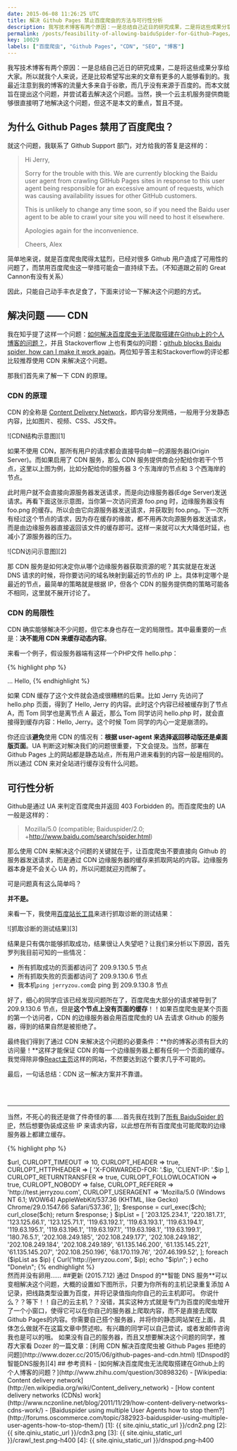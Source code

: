 ```yaml
---
date: 2015-06-08 11:26:25 UTC
title: 解决 Github Pages 禁止百度爬虫的方法与可行性分析
description: 我写技术博客有两个原因：一是总结自己近日的研究成果，二是将这些成果分享给大家。所以就我个人来说，还是比较希望写出来的文章有更多的人能够看到的。我最近注意到我的博客的流量大多来自于谷歌，而几乎没有来源于百度的。而本文就旨在提出这个问题，并尝试着去解决这个问题。
permalink: /posts/feasibility-of-allowing-baiduSpider-for-Github-Pages/
key: 10029
labels: ["百度爬虫", "Github Pages", "CDN", "SEO", "博客"]
---
```


我写技术博客有两个原因：一是总结自己近日的研究成果，二是将这些成果分享给大家。所以就我个人来说，还是比较希望写出来的文章有更多的人能够看到的。我最近注意到我的博客的流量大多来自于谷歌，而几乎没有来源于百度的。而本文就旨在提出这个问题，并尝试着去解决这个问题。当然，换一个云主机服务提供商能够很直接明了地解决这个问题，但这不是本文的重点，暂且不提。

## 为什么 Github Pages 禁用了百度爬虫？

就这个问题，我联系了 Github Support 部门，对方给我的答复是这样的：

> Hi Jerry,
>
> Sorry for the trouble with this. We are currently blocking the Baidu user agent from crawling GitHub Pages sites in response to this user agent being responsible for an excessive amount of requests, which was causing availability issues for other GitHub customers.
>
> This is unlikely to change any time soon, so if you need the Baidu user agent to be able to crawl your site you will need to host it elsewhere.
> 
> Apologies again for the inconvenience.
> 
> Cheers,
> Alex

简单地来说，就是百度爬虫爬得太猛烈，已经对很多 Github 用户造成了可用性的问题了，而禁用百度爬虫这一举措可能会一直持续下去。（不知道跟之前的 Great Cannon有没有关系）

因此，只能自己动手丰衣足食了，下面来讨论一下解决这个问题的方式。

## 解决问题 —— CDN

我在知乎提了这样一个问题：[如何解决百度爬虫无法爬取搭建在Github上的个人博客的问题？](http://www.zhihu.com/question/30898326)，并且 Stackoverflow 上也有类似的问题：[github blocks Baidu spider, how can I make it work again](http://stackoverflow.com/questions/29196845/github-blocks-baidu-spider-how-can-i-make-it-work-again)。两位知乎答主和Stackoverflow的评论都比较推荐使用 CDN 来解决这个问题。

那我们首先来了解一下 CDN 的原理。

### CDN 的原理

CDN 的全称是 [Content Delivery Network](http://en.wikipedia.org/wiki/Content_delivery_network)，即内容分发网络，一般用于分发静态内容，比如图片、视频、CSS、JS文件。

![CDN结构示意图][1]

如果不使用 CDN，那所有用户的请求都会直接导向单一的源服务器(Origin Server)。而如果启用了 CDN 服务，那么 CDN 服务提供商会分配给你若干个节点，这里以上图为例，比如分配给你的服务器 3 个东海岸的节点和 3 个西海岸的节点。

此时用户就不会直接向源服务器发送请求，而是向边缘服务器(Edge Server)发送请求。再看下面这张示意图，当你第一次访问资源 foo.png 时，边缘服务器没有 foo.png 的缓存。所以会由它向源服务器发送请求，并获取到 foo.png。下一次所有经过这个节点的请求，因为存在缓存的缘故，都不用再次向源服务器发送请求，而是由边缘服务器直接返回该文件的缓存即可。这样一来就可以大大降低时延，也减小了源服务器的压力。

![CDN访问示意图][2]

那 CDN 服务是如何决定你从哪个边缘服务器获取资源的呢？其实就是在发送 DNS 请求的时候，将你要访问的域名映射到最近的节点的 IP 上。具体判定哪个是最近的节点，最简单的策略就是根据 IP，但各个 CDN 的服务提供商的策略可能各不相同，这里就不展开讨论了。

### CDN 的局限性

CDN 确实能够解决不少问题，但它本身也存在一定的局限性。其中最重要的一点是：**决不能用 CDN 来缓存动态内容**。

来看一个例子，假设服务器端有这样一个PHP文件 hello.php：

{% highlight php %}
<html>
    <head>...</head>
    <body>Hello, <?= $name ?> </body>
</html>
{% endhighlight %}

如果 CDN 缓存了这个文件就会造成很糟糕的后果。比如 Jerry 先访问了 hello.php 页面，得到了 Hello, Jerry 的内容。此时这个内容已经被缓存到了节点 A，而 Tom 同学也是离节点 A 最近，那么 Tom 同学访问 hello.php 时，就会直接得到缓存内容：Hello, Jerry。这个时候 Tom 同学的内心一定是崩溃的。

你还应该**避免**使用 CDN 的情况有：**根据 user-agent 来选择返回移动版还是桌面版页面**。UA 判断这对解决我们的问题很重要，下文会提及。当然，部署在 Github Pages 上的网站都是静态站点，所有用户进来看到的内容一般是相同的。所以通过 CDN 来对全站进行缓存没有什么问题。

## 可行性分析

Github是通过 UA 来判定百度爬虫并返回 403 Forbidden 的。而百度爬虫的 UA 一般是这样的：

> Mozilla/5.0 (compatible; Baiduspider/2.0; +http://www.baidu.com/search/spider.html)

那么使用 CDN 来解决这个问题的关键就在于，让百度爬虫不要直接向 Github 的服务器发送请求，而是通过 CDN 边缘服务器的缓存来抓取网站的内容。边缘服务器本身是不会关心 UA 的，所以问题就迎刃而解了。

可是问题真有这么简单吗？

**并不是。**

来看一下，我使用[百度站长工具](http://zhanzhang.baidu.com)来进行抓取诊断的测试结果：

![抓取诊断的测试结果][3]

结果是只有偶尔能够抓取成功，结果很让人失望吧？让我们来分析以下原因，首先罗列我目前可知的一些情况：

- 所有抓取成功的页面都访问了 209.9.130.5 节点
- 所有抓取失败的页面都访问了 209.9.130.6 节点
- 我本机`ping jerryzou.com`会 ping 到 209.9.130.8 节点

好了，细心的同学应该已经发现问题所在了，百度爬虫大部分的请求被导到了 209.9.130.6 节点，但是**这个节点上没有页面的缓存**！！如果百度爬虫是某个页面的第一个访问者，CDN 的边缘服务器会用百度爬虫的 UA 去请求 Github 的服务器，得到的结果自然是被拒绝了。

最终我们得到了通过 CDN 来解决这个问题的必要条件：**你的博客必须有巨大的访问量！**这样才能保证 CDN 的每一个边缘服务器上都有任何一个页面的缓存。我觉得除非像[React主页](http://facebook.github.io/react/index.html)这样的网站，不然要达到这个要求几乎不可能的。

最后，一句话总结：CDN 这一解决方案并不靠谱。

<br/><br/>

---

当然，不死心的我还是做了件奇怪的事……首先我在找到了[所有 BaiduSpider 的 IP](http://forums.oscommerce.com/topic/382923-baiduspider-using-multiple-user-agents-how-to-stop-them/)，然后想要伪装成这些 IP 来请求内容，以此想在所有百度爬虫可能爬取的边缘服务器上都建立缓存。

{% highlight php %}
<?php
function Curl($url, $ip){
    $ch = curl_init();
    curl_setopt_array($ch, [
        CURLOPT_URL => $url,
        CURLOPT_TIMEOUT => 10,
        CURLOPT_HEADER => true,
        CURLOPT_HTTPHEADER => [ 'X-FORWARDED-FOR: '.$ip, 'CLIENT-IP: '.$ip ],
        CURLOPT_RETURNTRANSFER => true,
        CURLOPT_FOLLOWLOCATION => true,
        CURLOPT_NOBODY => false,
        CURLOPT_REFERER => 'http://test.jerryzou.com',
        CURLOPT_USERAGENT => 'Mozilla/5.0 (Windows NT 6.1; WOW64) AppleWebKit/537.36 (KHTML, like Gecko) Chrome/29.0.1547.66 Safari/537.36',
    ]);
    $response = curl_exec($ch);
    curl_close($ch);
    return $response;
}

$ipList = [
    '203.125.234.1',   '220.181.7.1',     '123.125.66.1',
    '123.125.71.1',    '119.63.192.1',    '119.63.193.1',
    '119.63.194.1',    '119.63.195.1',    '119.63.196.1',
    '119.63.197.1',    '119.63.198.1',    '119.63.199.1',
    '180.76.5.1',      '202.108.249.185', '202.108.249.177',
    '202.108.249.182', '202.108.249.184', '202.108.249.189',
    '61.135.146.200',  '61.135.145.221',  '61.135.145.207',
    '202.108.250.196', '68.170.119.76',   '207.46.199.52',
];

foreach ($ipList as $ip) {
    Curl('http://jerryzou.com', $ip);
    echo "$ip\n";
}

echo "Done\n";


{% endhighlight %}

<br/>
然而并没有卵用……


##更新 (2015.7.12)

通过 Dnspod 的**智能 DNS 服务**可以变相解决这个问题，大概的设置如下图所示，只要为你所有的主机记录重复添加 A 记录，把线路类型设置为百度，并将记录值指向你自己的云主机即可。

你说什么？？等下！！自己的云主机？？没错，其实这种方式就是专门为百度的爬虫增开了一个小窗口，使得它可以在你自己的服务器上爬取内容，而不是直接去爬取 Github Pages的内容。你需要自己搭个服务器，并将你的静态网站架在上面，具体怎么做就不在这篇文章中赘述啦。有兴趣的同学可以自己尝试，或者发邮件咨询我也是可以的哦。

如果没有自己的服务器，而且又想要解决这个问题的同学，推荐大家看 Dozer 的一篇文章：[利用 CDN 解决百度爬虫被 Github Pages 拒绝的问题](http://www.dozer.cc/2015/06/github-pages-and-cdn.html)

![Dnspod的智能DNS服务][4]


## 参考资料
- [如何解决百度爬虫无法爬取搭建在Github上的个人博客的问题？](http://www.zhihu.com/question/30898326)
- [Wikipedia: Content delivery network](http://en.wikipedia.org/wiki/Content_delivery_network)
- [How content delivery networks (CDNs) work](http://www.nczonline.net/blog/2011/11/29/how-content-delivery-networks-cdns-work/)
- [Baiduspider using multiple User Agents how to stop them?](http://forums.oscommerce.com/topic/382923-baiduspider-using-multiple-user-agents-how-to-stop-them/)

[1]: {{ site.qiniu_static_url }}/cdn2.png
[2]: {{ site.qiniu_static_url }}/cdn3.png
[3]: {{ site.qiniu_static_url }}/crawl_test.png-h400
[4]: {{ site.qiniu_static_url }}/dnspod.png-h400
